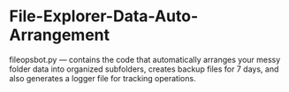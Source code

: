 # File-Explorer-Data-Auto-Arrangement
fileopsbot.py — contains the code that automatically arranges your messy folder data into organized subfolders, creates backup files for 7 days, and also generates a logger file for tracking operations.

